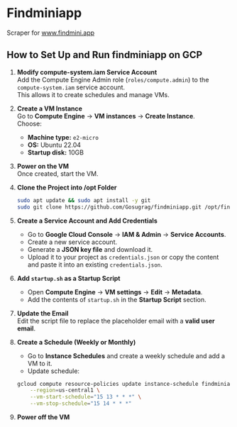 # Findminiapp
Scraper for www.findmini.app

## How to Set Up and Run findminiapp on GCP

1. **Modify compute-system.iam Service Account**  
   Add the Compute Engine Admin role (`roles/compute.admin`) to the `compute-system.iam` service account.  
   This allows it to create schedules and manage VMs.  

2. **Create a VM Instance**  
   Go to **Compute Engine** → **VM instances** → **Create Instance**.  
   Choose:  
   - **Machine type:** `e2-micro`  
   - **OS:** Ubuntu 22.04  
   - **Startup disk:** 10GB  

3. **Power on the VM**  
   Once created, start the VM.  

4. **Clone the Project into /opt Folder**  
   ```bash
   sudo apt update && sudo apt install -y git
   sudo git clone https://github.com/Gosugrag/findminiapp.git /opt/findminiapp
   ```

5. **Create a Service Account and Add Credentials**  
   - Go to **Google Cloud Console** → **IAM & Admin** → **Service Accounts**.  
   - Create a new service account.  
   - Generate a **JSON key file** and download it.  
   - Upload it to your project as `credentials.json` or copy the content and paste it into an existing `credentials.json`.  

6. **Add `startup.sh` as a Startup Script**  
   - Open **Compute Engine** → **VM settings** → **Edit** → **Metadata**.  
   - Add the contents of `startup.sh` in the **Startup Script** section.  

7. **Update the Email**  
   Edit the script file to replace the placeholder email with a **valid user email**.  

8. **Create a Schedule (Weekly or Monthly)**  
   - Go to **Instance Schedules** and create a weekly schedule and add a VM to it.  
   - Update schedule:  
   ```bash
   gcloud compute resource-policies update instance-schedule findminiapp-test \
       --region=us-central1 \
       --vm-start-schedule="15 13 * * *" \
       --vm-stop-schedule="15 14 * * *"
   ```

9. **Power off the VM**  

